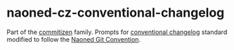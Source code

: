 # naoned-cz-conventional-changelog

Part of the [commitizen](https://github.com/commitizen/cz-cli) family. Prompts for [conventional changelog](https://github.com/ajoslin/conventional-changelog/blob/master/conventions/angular.md) standard modified to follow the [Naoned Git Convention](https://github.com/naoned/git-convention).
